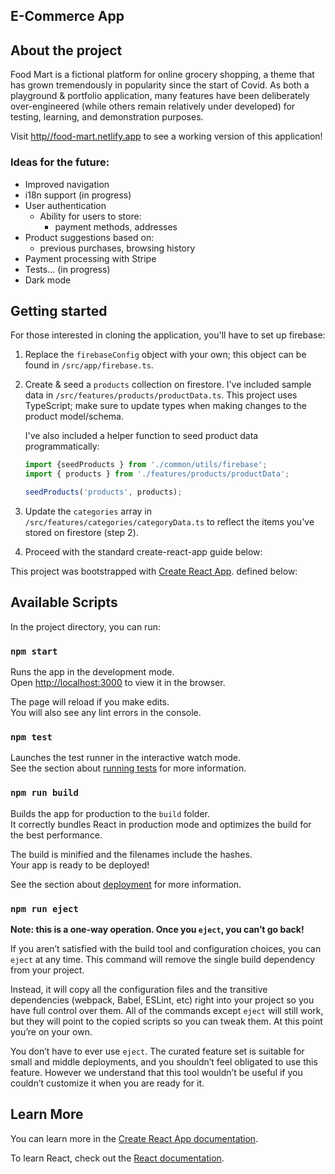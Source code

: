 ## E-Commerce App
## About the project
Food Mart is a fictional platform for online grocery shopping, a theme that has grown tremendously in popularity since the start of Covid. As both a playground & portfolio application, many features have been deliberately over-engineered (while others remain relatively under developed) for testing, learning, and demonstration purposes.

Visit [http//food-mart.netlify.app](http://food-mart.netlify.app) to see a working version of this application!

### Ideas for the future:
- Improved navigation
- i18n support (in progress)
- User authentication
  - Ability for users to store:
    - payment methods, addresses
- Product suggestions based on:
  - previous purchases, browsing history
- Payment processing with Stripe
- Tests... (in progress)
- Dark mode

## Getting started
For those interested in cloning the application, you'll have to set up firebase:
1. Replace the `firebaseConfig` object with your own; this object can be found in `/src/app/firebase.ts`.

2. Create & seed a `products` collection on firestore. I've included sample data in `/src/features/products/productData.ts`. This project uses TypeScript; make sure to update types when making changes to the product model/schema.

    I've also included a helper function to seed product data programmatically:
    ```ts
    import {seedProducts } from './common/utils/firebase';
    import { products } from './features/products/productData';

    seedProducts('products', products);
    ```

3. Update the `categories` array in `/src/features/categories/categoryData.ts` to reflect the items you've stored on firestore (step 2).
4. Proceed with the standard create-react-app guide below:

This project was bootstrapped with [Create React App](https://github.com/facebook/create-react-app). defined below:

## Available Scripts

In the project directory, you can run:

### `npm start`

Runs the app in the development mode.\
Open [http://localhost:3000](http://localhost:3000) to view it in the browser.

The page will reload if you make edits.\
You will also see any lint errors in the console.

### `npm test`

Launches the test runner in the interactive watch mode.\
See the section about [running tests](https://facebook.github.io/create-react-app/docs/running-tests) for more information.

### `npm run build`

Builds the app for production to the `build` folder.\
It correctly bundles React in production mode and optimizes the build for the best performance.

The build is minified and the filenames include the hashes.\
Your app is ready to be deployed!

See the section about [deployment](https://facebook.github.io/create-react-app/docs/deployment) for more information.

### `npm run eject`

**Note: this is a one-way operation. Once you `eject`, you can’t go back!**

If you aren’t satisfied with the build tool and configuration choices, you can `eject` at any time. This command will remove the single build dependency from your project.

Instead, it will copy all the configuration files and the transitive dependencies (webpack, Babel, ESLint, etc) right into your project so you have full control over them. All of the commands except `eject` will still work, but they will point to the copied scripts so you can tweak them. At this point you’re on your own.

You don’t have to ever use `eject`. The curated feature set is suitable for small and middle deployments, and you shouldn’t feel obligated to use this feature. However we understand that this tool wouldn’t be useful if you couldn’t customize it when you are ready for it.

## Learn More

You can learn more in the [Create React App documentation](https://facebook.github.io/create-react-app/docs/getting-started).

To learn React, check out the [React documentation](https://reactjs.org/).
